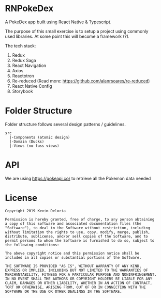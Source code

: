 # RNPokeDex

A PokeDex app built using React Native & Typescript.

The purpose of this small exercise is to setup a project using commonly used libraries. At some point this will become a framework (?).

The tech stack:

1. Redux
2. Redux Saga
3. React Navigation
4. Axios
5. Reactotron
6. Re-reduced (Read more: https://github.com/alanrsoares/re-reduced)
7. React Native Config
8. Storybook

# Folder Structure

Folder structure follows several design patterns / guidelines.

```
src
  |-Components (atomic design)
  |-Domain (Ducks)
  |-Views (no fuss views)
```

# API

We are using https://pokeapi.co/ to retrieve all the Pokemon data needed

# License

```
Copyright 2019 Kevin Deloria

Permission is hereby granted, free of charge, to any person obtaining a copy of this software and associated documentation files (the "Software"), to deal in the Software without restriction, including without limitation the rights to use, copy, modify, merge, publish, distribute, sublicense, and/or sell copies of the Software, and to permit persons to whom the Software is furnished to do so, subject to the following conditions:

The above copyright notice and this permission notice shall be included in all copies or substantial portions of the Software.

THE SOFTWARE IS PROVIDED "AS IS", WITHOUT WARRANTY OF ANY KIND, EXPRESS OR IMPLIED, INCLUDING BUT NOT LIMITED TO THE WARRANTIES OF MERCHANTABILITY, FITNESS FOR A PARTICULAR PURPOSE AND NONINFRINGEMENT. IN NO EVENT SHALL THE AUTHORS OR COPYRIGHT HOLDERS BE LIABLE FOR ANY CLAIM, DAMAGES OR OTHER LIABILITY, WHETHER IN AN ACTION OF CONTRACT, TORT OR OTHERWISE, ARISING FROM, OUT OF OR IN CONNECTION WITH THE SOFTWARE OR THE USE OR OTHER DEALINGS IN THE SOFTWARE.
```
